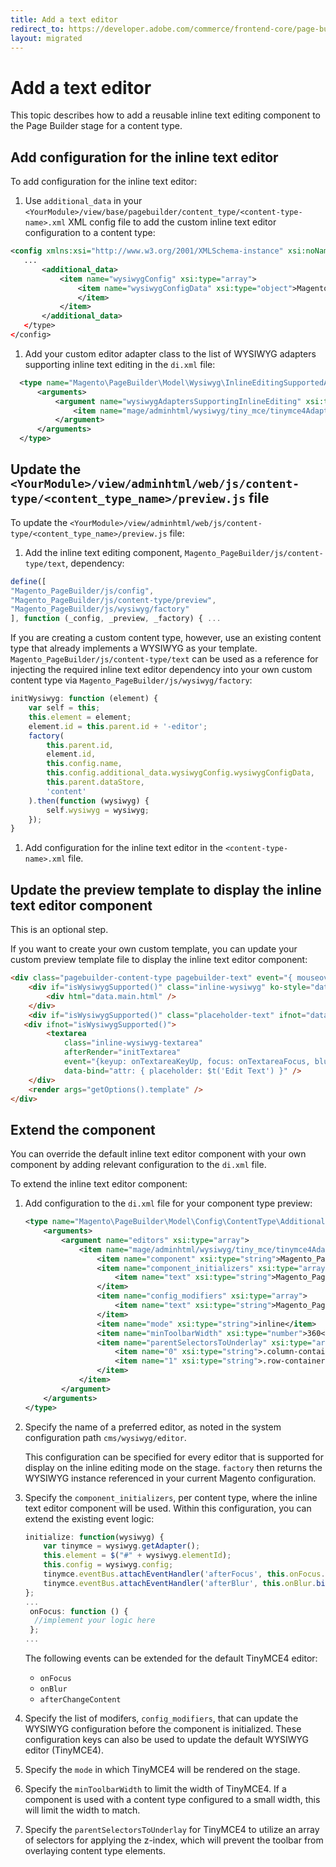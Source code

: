 ```yaml
---
title: Add a text editor
redirect_to: https://developer.adobe.com/commerce/frontend-core/page-builder/content-types/customize/add-text-editor
layout: migrated
---
```


# Add a text editor

This topic describes how to add a reusable inline text editing component to the Page Builder stage for a content type.

## Add configuration for the inline text editor

To add configuration for the inline text editor:

1. Use `additional_data` in your `<YourModule>/view/base/pagebuilder/content_type/<content-type-name>.xml` XML config file to add the custom inline text editor configuration to a content type:

  ```xml
  <config xmlns:xsi="http://www.w3.org/2001/XMLSchema-instance" xsi:noNamespaceSchemaLocation="urn:magento:module:Magento_PageBuilder:etc/content_type.xsd">
     ...
         <additional_data>
             <item name="wysiwygConfig" xsi:type="array">
                 <item name="wysiwygConfigData" xsi:type="object">Magento\PageBuilder\Model\Config\ContentType\AdditionalData\Provider\Wysiwyg\Config</item>
                 </item>
             </item>
         </additional_data>
     </type>
  </config>
  ```

1. Add your custom editor adapter class to the list of WYSIWYG adapters supporting inline text editing in the `di.xml` file:

  ```xml
    <type name="Magento\PageBuilder\Model\Wysiwyg\InlineEditingSupportedAdapterList">
        <arguments>
            <argument name="wysiwygAdaptersSupportingInlineEditing" xsi:type="array">
                <item name="mage/adminhtml/wysiwyg/tiny_mce/tinymce4Adapter" xsi:type="boolean">true</item>
            </argument>
        </arguments>
    </type>
```

## Update the `<YourModule>/view/adminhtml/web/js/content-type/<content_type_name>/preview.js` file

To update the `<YourModule>/view/adminhtml/web/js/content-type/<content_type_name>/preview.js` file:

1. Add the inline text editing component, `Magento_PageBuilder/js/content-type/text`, dependency:

```js
define([
"Magento_PageBuilder/js/config",
"Magento_PageBuilder/js/content-type/preview",
"Magento_PageBuilder/js/wysiwyg/factory"
], function (_config, _preview, _factory) { ...
```

If you are creating a custom content type, however, use an existing content type that already implements a WYSIWYG as your template. `Magento_PageBuilder/js/content-type/text` can be used as a reference for injecting the required inline text editor dependency into your own custom content type via `Magento_PageBuilder/js/wysiwyg/factory`:

```js
initWysiwyg: function (element) {
    var self = this;
    this.element = element;
    element.id = this.parent.id + '-editor';
    factory(
        this.parent.id,
        element.id,
        this.config.name,
        this.config.additional_data.wysiwygConfig.wysiwygConfigData,
        this.parent.dataStore,
        'content'
    ).then(function (wysiwyg) {
        self.wysiwyg = wysiwyg;
    });
}
```

1. Add configuration for the inline text editor in the `<content-type-name>.xml` file.

## Update the preview template to display the inline text editor component

This is an optional step.

If you want to create your own custom template, you can update your custom preview template file to display the inline text editor component:

``` html
<div class="pagebuilder-content-type pagebuilder-text" event="{ mouseover: onMouseOver, mouseout: onMouseOut }, mouseoverBubble: false">
    <div if="isWysiwygSupported()" class="inline-wysiwyg" ko-style="data.main.style" css="data.main.css" attr="data.main.attributes" afterRender="initWysiwyg">
        <div html="data.main.html" />
    </div>
    <div if="isWysiwygSupported()" class="placeholder-text" ifnot="data.main.html" translate="'Edit Text'"></div>
   <div ifnot="isWysiwygSupported()">
        <textarea
            class="inline-wysiwyg-textarea"
            afterRender="initTextarea"
            event="{keyup: onTextareaKeyUp, focus: onTextareaFocus, blur: onTextareaBlur}"
            data-bind="attr: { placeholder: $t('Edit Text') }" />
    </div>
    <render args="getOptions().template" />
</div>
```

## Extend the component

You can override the default inline text editor component with your own component by adding relevant configuration to the `di.xml` file.

To extend the inline text editor component:

1. Add configuration to the `di.xml` file for your component type preview:

    ``` xml
    <type name="Magento\PageBuilder\Model\Config\ContentType\AdditionalData\Provider\Wysiwyg\Config">
        <arguments>
            <argument name="editors" xsi:type="array">
                <item name="mage/adminhtml/wysiwyg/tiny_mce/tinymce4Adapter" xsi:type="array">
                    <item name="component" xsi:type="string">Magento_PageBuilder/js/wysiwyg/tinymce4</item>
                    <item name="component_initializers" xsi:type="array">
                        <item name="text" xsi:type="string">Magento_PageBuilder/js/content-type/text/wysiwyg/tinymce4/component-initializer</item>
                    </item>
                    <item name="config_modifiers" xsi:type="array">
                        <item name="text" xsi:type="string">Magento_PageBuilder/js/content-type/text/wysiwyg/tinymce4/config-modifier</item>
                    </item>
                    <item name="mode" xsi:type="string">inline</item>
                    <item name="minToolbarWidth" xsi:type="number">360</item>
                    <item name="parentSelectorsToUnderlay" xsi:type="array">
                        <item name="0" xsi:type="string">.column-container</item>
                        <item name="1" xsi:type="string">.row-container</item>
                    </item>
                </item>
            </argument>
        </arguments>
    </type>
    ```

1. Specify the name of a preferred editor, as noted in the system configuration path `cms/wysiwyg/editor`.

    This configuration can be specified for every editor that is supported for display on the inline editing mode on the stage. `factory` then returns the WYSIWYG instance referenced in your current Magento configuration.

1. Specify the `component_initializers`, per content type, where the inline text editor component will be used. Within this configuration, you can extend the existing event logic:

    ``` javascript
    initialize: function(wysiwyg) {
        var tinymce = wysiwyg.getAdapter();
        this.element = $("#" + wysiwyg.elementId);
        this.config = wysiwyg.config;
        tinymce.eventBus.attachEventHandler('afterFocus', this.onFocus.bind(this));
        tinymce.eventBus.attachEventHandler('afterBlur', this.onBlur.bind(this));
    };
    ...
     onFocus: function () {
      //implement your logic here
     };
    ...
    ```
    The following events can be extended for the default TinyMCE4 editor:
    -  `onFocus`
    -  `onBlur`
    -  `afterChangeContent`

1. Specify the list of modifers, `config_modifiers`, that can update the WYSIWYG configuration before the component is initialized. These configuration keys can also be used to update the default WYSIWYG editor (TinyMCE4).
1. Specify the `mode` in which TinyMCE4 will be rendered on the stage.
1. Specify the `minToolbarWidth` to limit the width of TinyMCE4. If a component is used with a content type configured to a small width, this will limit the width to match.
1. Specify the `parentSelectorsToUnderlay` for TinyMCE4 to utilize an array of selectors for applying the z-index, which will prevent the toolbar from overlaying content type elements.
